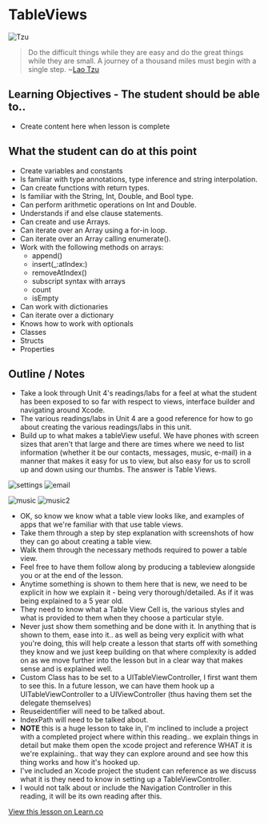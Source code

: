 # TableViews

![Tzu](http://i.imgur.com/9k7Ar2Q.jpg?1)  

> Do the difficult things while they are easy and do the great things while they are small. A journey of a thousand miles must begin with a single step. ~[Lao Tzu](https://en.wikipedia.org/wiki/Laozi)

## Learning Objectives - The student should be able to..

* Create content here when lesson is complete


## What the student can do at this point 

* Create variables and constants
* Is familiar with type annotations, type inference and string interpolation.
* Can create functions with return types.
* Is familiar with the String, Int, Double, and Bool type.
* Can perform arithmetic operations on Int and Double.
* Understands if and else clause statements.
* Can create and use Arrays.
* Can iterate over an Array using a for-in loop.
* Can iterate over an Array calling enumerate().
* Work with the following methods on arrays:
	* append()
	* insert(_:atIndex:)
	* removeAtIndex()
	* subscript syntax with arrays
	* count
	* isEmpty
* Can work with dictionaries 
* Can iterate over a dictionary
* Knows how to work with optionals
* Classes
* Structs
* Properties


## Outline / Notes

* Take a look through Unit 4's readings/labs for a feel at what the student has been exposed to so far with respect to views, interface builder and navigating around Xcode.
* The various readings/labs in Unit 4 are a good reference for how to go about creating the various readings/labs in this unit.
* Build up to what makes a tableView useful. We have phones with screen sizes that aren't that large and there are times where we need to list information (whether it be our contacts, messages, music, e-mail) in a manner that makes it easy for us to view, but also easy for us to scroll up and down using our thumbs. The answer is Table Views.  

![settings](http://i.imgur.com/ZFNqvkf.png?1)            ![email](http://i.imgur.com/UVuVn9i.png?1) 


 ![music](http://i.imgur.com/uyKasU6.png?1)       ![music2](http://i.imgur.com/Onhfg5v.png?1)

* OK, so know we know what a table view looks like, and examples of apps that we're familiar with that use table views.  
* Take them through a step by step explanation with screenshots of how they can go about creating a table view.  
* Walk them through the necessary methods required to power a table view.
* Feel free to have them follow along by producing a tableview alongside you or at the end of the lesson.
* Anytime something is shown to them here that is new, we need to be explicit in how we explain it - being very thorough/detailed. As if it was being explained to a 5 year old.
* They need to know what a Table View Cell is, the various styles and what is provided to them when they choose a particular style.
* Never just show them something and be done with it. In anything that is shown to them, ease into it.. as well as being very explicit with what you're doing, this will help create a lesson that starts off with something they know and we just keep building on that where complexity is added on as we move further into the lesson but in a clear way that makes sense and is explained well.
* Custom Class has to be set to a UITableViewController, I first want them to see this. In a future lesson, we can have them hook up a UITableViewController to a UIViewController (thus having them set the delegate themselves)
* Reuseidentifier will need to be talked about.
* IndexPath will need to be talked about.
* **NOTE** this is a huge lesson to take in, I'm inclined to include a project with a completed project where within this reading.. we explain things in detail but make them open the xcode project and reference WHAT it is we're explaining.. that way they can explore around and see how this thing works and how it's hooked up.
* I've included an Xcode project the student can reference as we discuss what it is they need to know in setting up a TableViewController.
* I would not talk about or include the Navigation Controller in this reading, it will be its own reading after this.


<a href='https://learn.co/lessons/TableView' data-visibility='hidden'>View this lesson on Learn.co</a>
